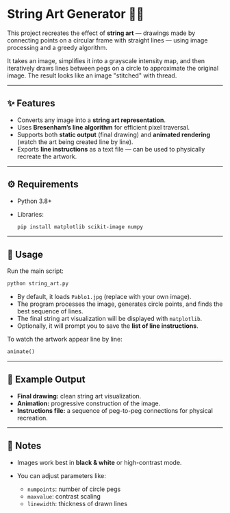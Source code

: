 # String Art Generator 🎨🧵

This project recreates the effect of **string art** — drawings made by connecting points on a circular frame with straight lines — using image processing and a greedy algorithm.

It takes an image, simplifies it into a grayscale intensity map, and then iteratively draws lines between pegs on a circle to approximate the original image. The result looks like an image "stitched" with thread.

---

## ✨ Features

* Converts any image into a **string art representation**.
* Uses **Bresenham’s line algorithm** for efficient pixel traversal.
* Supports both **static output** (final drawing) and **animated rendering** (watch the art being created line by line).
* Exports **line instructions** as a text file — can be used to physically recreate the artwork.

---

## ⚙️ Requirements

* Python 3.8+
* Libraries:

  ```bash
  pip install matplotlib scikit-image numpy
  ```

---

## 🚀 Usage

Run the main script:

```bash
python string_art.py
```

* By default, it loads `Pablo1.jpg` (replace with your own image).
* The program processes the image, generates circle points, and finds the best sequence of lines.
* The final string art visualization will be displayed with `matplotlib`.
* Optionally, it will prompt you to save the **list of line instructions**.

To watch the artwork appear line by line:

```python
animate()
```

---

## 📂 Example Output

* **Final drawing:** clean string art visualization.
* **Animation:** progressive construction of the image.
* **Instructions file:** a sequence of peg-to-peg connections for physical recreation.

---

## 🧩 Notes

* Images work best in **black & white** or high-contrast mode.
* You can adjust parameters like:

  * `numpoints`: number of circle pegs
  * `maxvalue`: contrast scaling
  * `linewidth`: thickness of drawn lines


